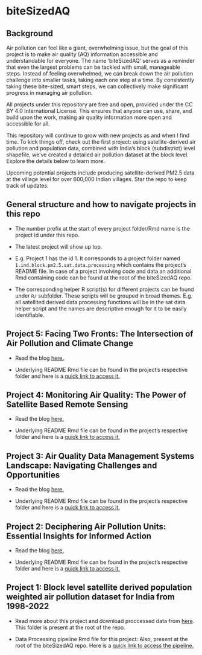 
<!-- README.md is generated from README.Rmd. Please edit that file -->

# biteSizedAQ

<!-- badges: start -->
<!-- badges: end -->

## Background

Air pollution can feel like a giant, overwhelming issue, but the goal of
this project is to make air quality (AQ) information accessible and
understandable for everyone. The name ‘biteSizedAQ’ serves as a reminder
that even the largest problems can be tackled with small, manageable
steps. Instead of feeling overwhelmed, we can break down the air
pollution challenge into smaller tasks, taking each one step at a time.
By consistently taking these bite-sized, smart steps, we can
collectively make significant progress in managing air pollution.

All projects under this repository are free and open, provided under the
CC BY 4.0 International License. This ensures that anyone can use,
share, and build upon the work, making air quality information more open
and accessible for all.

This repository will continue to grow with new projects as and when I
find time. To kick things off, check out the first project: using
satellite-derived air pollution and population data, combined with
India’s block (subdistrict) level shapefile, we’ve created a detailed
air pollution dataset at the block level. Explore the details below to
learn more.

Upcoming potential projects include producing satellite-derived PM2.5
data at the village level for over 600,000 Indian villages. Star the
repo to keep track of updates.

## General structure and how to navigate projects in this repo

- The number prefix at the start of every project folder/Rmd name is the
  project id under this repo.

- The latest project will show up top.

- E.g. Project 1 has the id 1. It corresponds to a project folder named
  `1.ind.block.pm2.5.sat.data.processing` which contains the project’s
  README file. In case of a project involving code and data an
  additional Rmd containing code can be found at the root of the
  biteSizedAQ repo.

- The corresponding helper R script(s) for different projects can be
  found under `R/` subfolder. These scripts will be grouped in broad
  themes. E.g. all satellited derived data processing functions will be
  in the sat data helper script and the names are descriptive enough for
  it to be easily identifiable.

## Project 5: Facing Two Fronts: The Intersection of Air Pollution and Climate Change

- Read the blog
  [here.](https://github.com/AarshBatra/biteSizedAQ/tree/main/5.aq.climate.change)

- Underlying README Rmd file can be found in the project’s respective
  folder and here is a [quick link to access
  it.](https://github.com/AarshBatra/biteSizedAQ/blob/main/5.aq.climate.change/README.Rmd)

## Project 4: Monitoring Air Quality: The Power of Satellite Based Remote Sensing

- Read the blog
  [here.](https://github.com/AarshBatra/biteSizedAQ/tree/main/4.aq.remote.sensing)

- Underlying README Rmd file can be found in the project’s respective
  folder and here is a [quick link to access
  it.](https://github.com/AarshBatra/biteSizedAQ/blob/main/4.aq.remote.sensing/README.Rmd)

## Project 3: Air Quality Data Management Systems Landscape: Navigating Challenges and Opportunities

- Read the blog
  [here.](https://github.com/AarshBatra/biteSizedAQ/tree/main/3.aq.dms)

- Underlying README Rmd file can be found in the project’s respective
  folder and here is a [quick link to access
  it.](https://github.com/AarshBatra/biteSizedAQ/blob/main/3.aq.dms/README.Rmd)

## Project 2: Deciphering Air Pollution Units: Essential Insights for Informed Action

- Read the blog
  [here.](https://github.com/AarshBatra/biteSizedAQ/tree/main/2.air.pol.units.explainer)

- Underlying README Rmd file can be found in the project’s respective
  folder and here is a [quick link to access
  it.](https://github.com/AarshBatra/biteSizedAQ/blob/main/2.air.pol.units.explainer/README.Rmd)

## Project 1: Block level satellite derived population weighted air pollution dataset for India from 1998-2022

- Read more about this project and download proccessed data from
  [here](https://github.com/AarshBatra/biteSizedAQ/tree/main/1.ind.block.pm2.5.sat.data.processing).
  This folder is present at the root of the repo.

- Data Processing pipeline Rmd file for this project: Also, present at
  the root of the biteSizedAQ repo. Here is a [quick link to access the
  pipeline.](https://github.com/AarshBatra/biteSizedAQ/blob/main/1.ind.block.pm2.5.sat.data.processing.Rmd)
